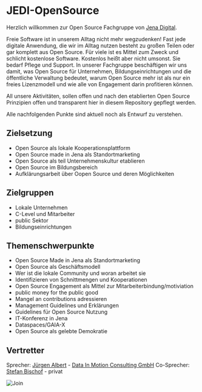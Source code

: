 # JEDI-OpenSource

Herzlich willkommen zur Open Source Fachgruppe von [Jena Digital](https://www.jena-digital.de/).

Freie Software ist in unserem Alltag nicht mehr wegzudenken! Fast jede digitale Anwendung, die wir im Alltag nutzen besteht zu großen Teilen oder gar komplett aus Open Source. Für viele ist es Mittel zum Zweck und schlicht kostenlose Software. Kostenlos heißt aber nicht umsonst. Sie bedarf Pflege und Support.
In unserer Fachgruppe beschäftigen wir uns damit, was Open Source für Unternehmen, Bildungseinrichtungen und die öffentliche Verwaltung bedeutet, warum Open Source mehr ist als nur ein freies Lizenzmodell und wie alle von Engagement darin profitieren können.

All unsere Aktivitäten, sollen offen und nach den etablierten Open Source Prinzipien offen und transparent hier in diesem Repository gepflegt werden.

Alle nachfolgenden Punkte sind aktuell noch als Entwurf zu verstehen.

## Zielsetzung

* Open Source als lokale Kooperationsplattform
* Open Source made in Jena als Standortmarketing
* Open Source als teil Unternehmenskultur etablieren
* Open Source im Bildungsbereich
* Aufklärungsarbeit über Oopen Source und deren Möglichkeiten

## Zielgruppen

* Lokale Unternehmen
* C-Level und Mitarbeiter
* public Sektor
* Bildungseinrichtungen

## Themenschwerpunkte

* Open Source Made in Jena als Standortmarketing
* Open Source als Geschäftsmodell
* Wer ist die lokale Community und woran arbeitet sie
* Identifizieren von Schnittmengen und Kooperationen
* Open Source Engagement als Mittel zur Mitarbeiterbindung/motiviation
* public money for the public good
* Mangel an contributions adressieren
* Management Guidelines und Erklärungen
* Guidelines für Open Source Nutzung
* IT-Konferenz in Jena
* Dataspaces/GAIA-X
* Open Source als gelebte Demokratie

## Vertretter

Sprecher: [Jürgen Albert](@juergen-albert) - [Data In Motion Consulting GmbH](https://www.datainmotion.de)
Co-Sprecher: [Stefan Bischof](@bipolis) - privat

![Join](https://github.com/user-attachments/assets/990ad651-97bf-4397-8b13-a2042a4e7771)

